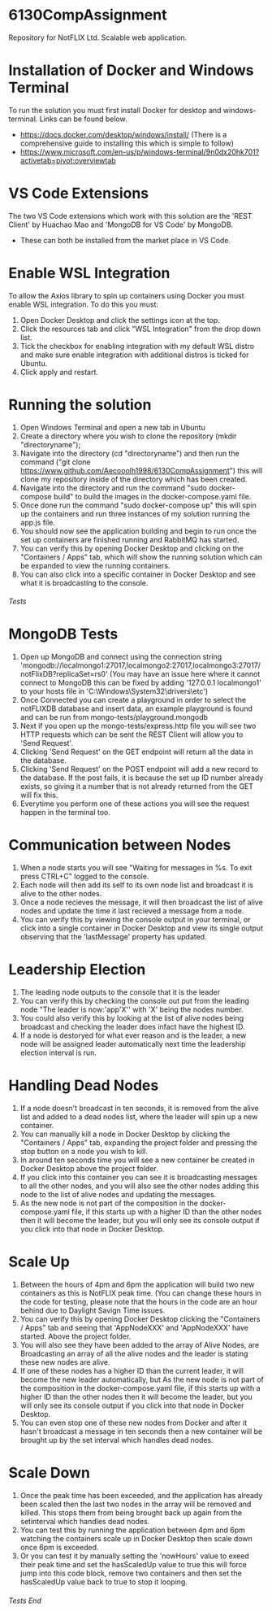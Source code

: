 # 6130CompAssignment
Repository for NotFLIX Ltd. Scalable web application.

# Installation of Docker and Windows Terminal 
To run the solution you must first install Docker for desktop and windows-terminal. Links can be found below.
- https://docs.docker.com/desktop/windows/install/ (There is a comprehensive guide to installing this which is simple to follow)
- https://www.microsoft.com/en-us/p/windows-terminal/9n0dx20hk701?activetab=pivot:overviewtab 

# VS Code Extensions
The two VS Code extensions which work with this solution are the 'REST Client' by Huachao Mao and 'MongoDB for VS Code' by MongoDB.
- These can both be installed from the market place in VS Code.

# Enable WSL Integration
To allow the Axios library to spin up containers using Docker you must enable WSL integration. To do this you must:
1) Open Docker Desktop and click the settings icon at the top.
2) Click the resources tab and click "WSL Integration" from the drop down list.
3) Tick the checkbox for enabling integration with my default WSL distro and make sure enable integration with additional distros is ticked for Ubuntu.
4) Click apply and restart.

# Running the solution
1) Open Windows Terminal and open a new tab in Ubuntu
2) Create a directory where you wish to clone the repository (mkdir "directoryname");
3) Navigate into the directory (cd "directoryname") and then run the command ("git clone https://www.github.com/Aecooolh1998/6130CompAssignment") this will clone my repository
inside of the directory which has been created.
4) Navigate into the directory and run the command "sudo docker-compose build" to build the images in the docker-compose.yaml file.
4) Once done run the command "sudo docker-compose up" this will spin up the containers and run three instances of my solution running the app.js file.
5) You should now see the application building and begin to run once the set up containers are finished running and RabbitMQ has started.
7) You can verify this by opening Docker Desktop and clicking on the "Containers / Apps" tab, which will show the running solution which can be expanded to view the running containers.
8) You can also click into a specific container in Docker Desktop and see what it is broadcasting to the console.

###### Tests ######

# MongoDB Tests
1) Open up MongoDB and connect using the connection string 'mongodb://localmongo1:27017,localmongo2:27017,localmongo3:27017/notFlixDB?replicaSet=rs0' (You may have an issue here where it cannot connect to MongoDB this can be fixed by adding '127.0.0.1 localmongo1' to your hosts file in 'C:\Windows\System32\drivers\etc')
2) Once Connected you can create a playground in order to select the notFLIXDB database and insert data, an example playground is found and can be run from mongo-tests/playground.mongodb
3) Next if you open up the mongo-tests/express.http file you will see two HTTP requests which can be sent the REST Client will allow you to 'Send Request'.
4) Clicking 'Send Request' on the GET endpoint will return all the data in the database.
5) Clicking 'Send Request' on the POST endpoint will add a new record to the database. If the post fails, it is because the set up ID number already exists, so giving it a number that is not already returned from the GET will fix this. 
5) Everytime you perform one of these actions you will see the request happen in the terminal too.

# Communication between Nodes
1) When a node starts you will see "Waiting for messages in %s. To exit press CTRL+C" logged to the console.
2) Each node will then add its self to its own node list and broadcast it is alive to the other nodes.
3) Once a node recieves the message, it will then broadcast the list of alive nodes and update the time it last recieved a message from a node.
4) You can verify this by viewing the console output in your terminal, or click into a single container in Docker Desktop and view its single output observing that the 'lastMessage' property has updated.

# Leadership Election
1) The leading node outputs to the console that it is the leader
2) You can verify this by checking the console out put from the leading node "The leader is now:'app'X'' with 'X' being the nodes number.
3) You could also verify this by looking at the list of alive nodes being broadcast and checking the leader does infact have the highest ID.
3) If a node is destoryed for what ever reason and is the leader, a new node will be assigned leader automatically next time the leadership
election interval is run.

# Handling Dead Nodes
1) If a node doesn't broadcast in ten seconds, it is removed from the alive list and added to a dead nodes list, where the leader will spin up a new container.
2) You can manually kill a node in Docker Desktop by clicking the "Containers / Apps" tab, expanding the project folder and pressing the stop button on a node you wish to kill.
3) In around ten seconds time you will see a new container be created in Docker Desktop above the project folder.
4) If you click into this container you can see it is broadcasting messages to all the other nodes, and you will also see the other nodes
adding this node to the list of alive nodes and updating the messages.
5) As the new node is not part of the composition in the docker-compose.yaml file, if this starts up with a higher ID than the other nodes
then it will become the leader, but you will only see its console output if you click into that node in Docker Desktop.

# Scale Up
1) Between the hours of 4pm and 6pm the application will build two new containers as this is NotFLIX peak time. (You can change these hours in the code for testing, please note that the hours in the code are an hour behind due to Daylight Savign Time issues.
2) You can verify this by opening Docker Desktop clicking the "Containers / Apps" tab and seeing that 'AppNodeXXX' and 'AppNodeXXX' have started. Above the project folder.
3) You will also see they have been added to the array of Alive Nodes, are Broadcasting an array of all the alive nodes and the leader is stating these new nodes are alive.
4) If one of these nodes has a higher ID than the current leader, it will become the new leader automatically, but As the new node is not part of the composition in the docker-compose.yaml file, if this starts up with a higher ID than the other nodes
then it will become the leader, but you will only see its console output if you click into that node in Docker Desktop.
5) You can even stop one of these new nodes from Docker and after it hasn't broadcast a message in ten seconds then a new container will be brought up by the set interval which handles dead nodes.

# Scale Down
1) Once the peak time has been exceeded, and the application has already been scaled then the last two nodes in the array will be removed and killed.
This stops them from being brought back up again from the setinterval which handles dead nodes.
2) You can test this by running the application between 4pm and 6pm watching the containers scale up in Docker Desktop then scale down once 6pm is exceeded.
3) Or you can test it by manually setting the 'nowHours' value to exeed their peak time and set the hasScaledUp value to true
this will force jump into this code block, remove two containers and then set the hasScaledUp value back to true to stop it looping.

###### Tests End ######
